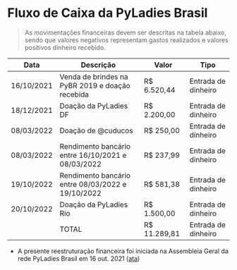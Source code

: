 # Fluxo de Caixa da PyLadies Brasil

> As movimentações financeiras devem ser descritas na tabela abaixo, sendo que valores negativos representam gastos realizados e valores positivos dinheiro recebido.

|   Data     |                 Descrição                         |    Valor     |        Tipo         |
| ---------- | ------------------------------------------------- | ------------ | ------------------- |
| 16/10/2021 | Venda de brindes na PyBR 2019 e doação recebida   | R$ 6.520,44  | Entrada de dinheiro |
| 18/12/2021 | Doação da PyLadies DF                             | R$ 2.200,00  | Entrada de dinheiro |
| 08/03/2022 | Doação de @cuducos                                | R$ 250,00    | Entrada de dinheiro |
| 08/03/2022 | Rendimento bancário entre 16/10/2021 e 08/03/2022 | R$ 237,99    | Entrada de dinheiro |
| 19/10/2022 | Rendimento bancário entre 08/03/2022 e 19/10/2022 | R$ 581,38    | Entrada de dinheiro |
| 20/10/2022 | Doação da PyLadies Rio                            | R$ 1.500,00  | Entrada de dinheiro |
|            | TOTAL                                             | R$ 11.289,81 | Entrada de dinheiro |

* A presente reestruturação financeira foi iniciada na Assembleia Geral da rede PyLadies Brasil em 16 out. 2021 ([ata](https://github.com/pyladies-brazil/organizacao/issues/79))
